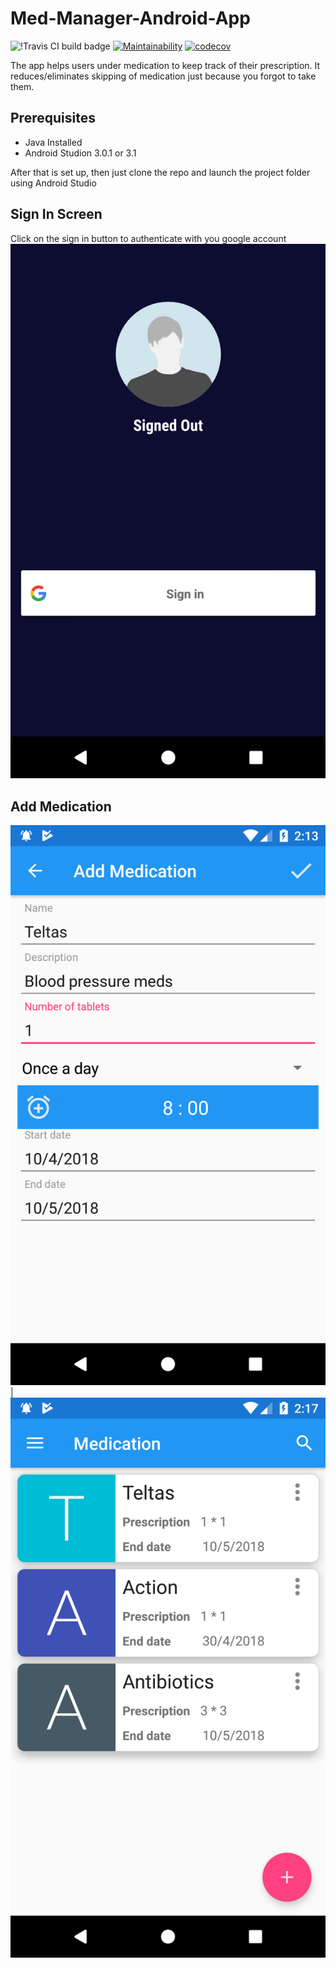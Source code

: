# Med-Manager-Android-App
![!Travis CI build badge](https://travis-ci.org/andronicus-kim/Med-Manager-Android-App.svg?branch=master) [![Maintainability](https://api.codeclimate.com/v1/badges/3e19559073d74aebbd49/maintainability)](https://codeclimate.com/github/andronicus-kim/Med-Manager-Android-App/maintainability) [![codecov](https://codecov.io/gh/andronicus-kim/Med-Manager-Android-App/branch/master/graph/badge.svg)](https://codecov.io/gh/andronicus-kim/Med-Manager-Android-App)

The app helps users under medication to keep track of their prescription. It reduces/eliminates skipping of medication just because you forgot to take them.

## Prerequisites
- Java Installed
- Android Studion 3.0.1 or 3.1

After that is set up, then just clone the repo and launch the project folder using Android Studio


## Sign In Screen

Click on the sign in button to authenticate with you google account
![alt text](screenshots/sign_in.png)

## Add Medication
![alt text](screenshots/add_medication.png) | ![alt text](screenshots/medication.png)
